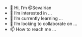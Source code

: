 - 👋 Hi, I’m @Sevalrian
- 👀 I’m interested in ...
- 🌱 I’m currently learning ...
- 💞️ I’m looking to collaborate on ...
- 📫 How to reach me ...

<!---
Sevalrian/Sevalrian is a ✨ special ✨ repository because its `README.md` (this file) appears on your GitHub profile.
You can click the Preview link to take a look at your changes.
--->
